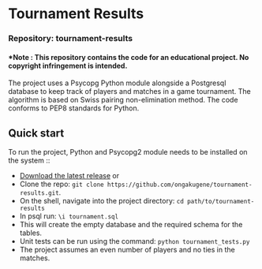 # Tournament Results
### Repository: tournament-results
#### *Note : This repository contains the code for an educational project. No copyright infringement is intended.

The project uses a Psycopg Python module alongside a Postgresql database to keep track of players and matches in a game tournament.
The algorithm is based on Swiss pairing non-elimination method.
The code conforms to PEP8 standards for Python.


## Quick start

To run the project, Python and Psycopg2 module needs to be installed on the system ::

- [Download the latest release](https://github.com/ongakugene/tournament-results/archive/master.zip)
    or
- Clone the repo: `git clone https://github.com/ongakugene/tournament-results.git`.
- On the shell, navigate into the project directory: `cd path/to/tournament-results`
- In psql run: `\i tournament.sql`
- This will create the empty database and the required schema for the tables. 
- Unit tests can be run using the command: `python tournament_tests.py`
- The project assumes an even number of players and no ties in the matches.